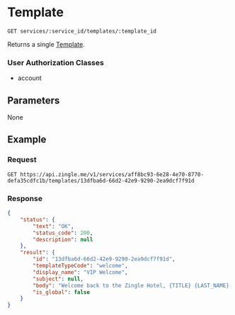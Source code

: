 # Template

    GET services/:service_id/templates/:template_id
    
Returns a single [Template].

### User Authorization Classes 
* account

## Parameters
None

## Example
### Request

    GET https://api.zingle.me/v1/services/aff8bc93-6e28-4e70-8770-defa35cdfc1b/templates/13dfba6d-66d2-42e9-9290-2ea9dcf7f91d

### Response
``` json
{
    "status": {
        "text": "OK",
        "status_code": 200,
        "description": null
    },
    "result": {
        "id": "13dfba6d-66d2-42e9-9290-2ea9dcf7f91d",
        "templateTypeCode": "welcome",
        "display_name": "VIP Welcome",
        "subject": null,
        "body": "Welcome back to the Zingle Hotel, {TITLE} {LAST_NAME}. We are very excited to have you back. Let us know if you need anything during your stay.",
        "is_global": false
    }
}
```

[Template]: README.md
